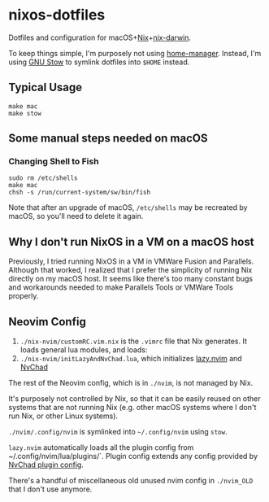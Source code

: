 # nixos-dotfiles

Dotfiles and configuration for macOS+[Nix](https://nixos.org/manual/nix/stable/installation/multi-user.html)+[nix-darwin](https://github.com/LnL7/nix-darwin).

To keep things simple, I'm purposely not using
[home-manager](https://github.com/nix-community/home-manager). Instead, I'm using [GNU
Stow](https://github.com/aspiers/stow) to symlink dotfiles into `$HOME` instead.

## Typical Usage

```
make mac
make stow
```

## Some manual steps needed on macOS

### Changing Shell to Fish

```
sudo rm /etc/shells
make mac
chsh -s /run/current-system/sw/bin/fish
```

Note that after an upgrade of macOS, `/etc/shells` may be recreated by macOS, so you'll need to delete it again.

## Why I don't run NixOS in a VM on a macOS host

Previously, I tried running NixOS in a VM in VMWare Fusion and Parallels. Although
that worked, I realized that I prefer the simplicity of running Nix directly on
my macOS host. It seems like there's too many constant bugs and workarounds needed
to make Parallels Tools or VMWare Tools properly.

## Neovim Config

1. `./nix-nvim/customRC.vim.nix` is the `.vimrc` file that Nix generates. It loads general lua modules, and loads:
2. `./nix-nvim/initLazyAndNvChad.lua`, which initializes [lazy.nvim](https://github.com/folke/lazy.nvim) and [NvChad](https://github.com/NvChad/NvChad)

The rest of the Neovim config, which is in `./nvim`, is not managed by Nix.

It's purposely not controlled by Nix, so that it can be easily reused on
other systems that are not running Nix (e.g. other macOS systems
where I don't run Nix, or other Linux systems).

`./nvim/.config/nvim` is symlinked into `~/.config/nvim` using `stow`.

`lazy.nvim` automatically loads all the plugin config from ~/.config/nvim/lua/plugins/`.
Plugin config extends any config provided by [NvChad plugin config](https://github.com/NvChad/NvChad/tree/v2.5/lua/nvchad/plugins).

There's a handful of miscellaneous old unused nvim config in `./nvim_OLD` that I don't use anymore.
